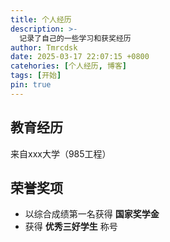 ```yaml
---
title: 个人经历
description: >-
  记录了自己的一些学习和获奖经历
author: Tmrcdsk
date: 2025-03-17 22:07:15 +0800
catehories: [个人经历, 博客]
tags: [开始]
pin: true
---
```


## 教育经历

来自xxx大学（985工程）

## 荣誉奖项
- 以综合成绩第一名获得 **国家奖学金**
- 获得 **优秀三好学生** 称号

